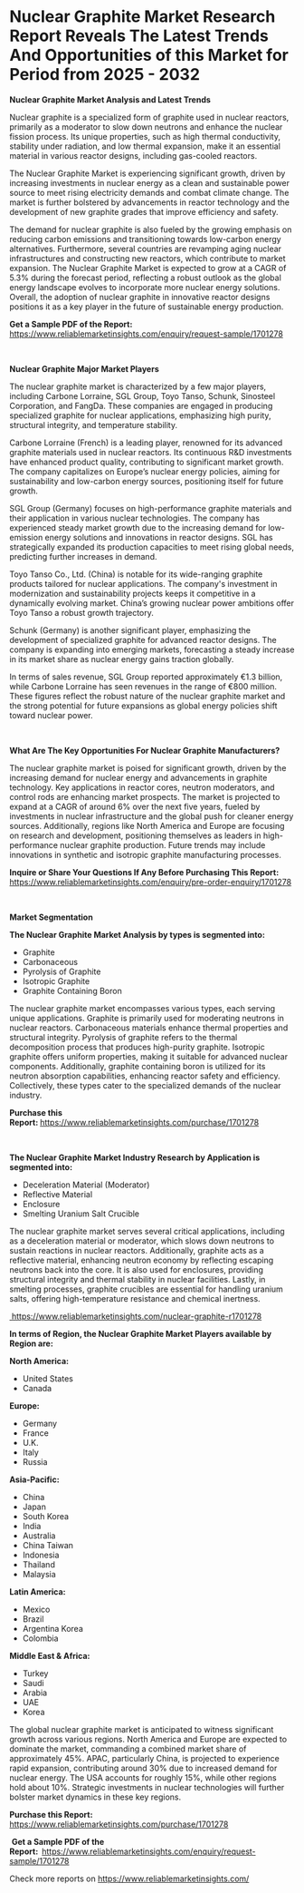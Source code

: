 <p><h1>Nuclear Graphite Market Research Report Reveals The Latest Trends And Opportunities of this Market for Period from 2025 - 2032</h1></p><p><strong>Nuclear Graphite Market Analysis and Latest Trends</strong></p>
<p><p>Nuclear graphite is a specialized form of graphite used in nuclear reactors, primarily as a moderator to slow down neutrons and enhance the nuclear fission process. Its unique properties, such as high thermal conductivity, stability under radiation, and low thermal expansion, make it an essential material in various reactor designs, including gas-cooled reactors.</p><p>The Nuclear Graphite Market is experiencing significant growth, driven by increasing investments in nuclear energy as a clean and sustainable power source to meet rising electricity demands and combat climate change. The market is further bolstered by advancements in reactor technology and the development of new graphite grades that improve efficiency and safety.</p><p>The demand for nuclear graphite is also fueled by the growing emphasis on reducing carbon emissions and transitioning towards low-carbon energy alternatives. Furthermore, several countries are revamping aging nuclear infrastructures and constructing new reactors, which contribute to market expansion. The Nuclear Graphite Market is expected to grow at a CAGR of 5.3% during the forecast period, reflecting a robust outlook as the global energy landscape evolves to incorporate more nuclear energy solutions. Overall, the adoption of nuclear graphite in innovative reactor designs positions it as a key player in the future of sustainable energy production.</p></p>
<p><strong>Get a Sample PDF of the Report:&nbsp;</strong> <a href="https://www.reliablemarketinsights.com/enquiry/request-sample/1701278?utm_campaign=3047&utm_medium=2&utm_source=Github&utm_content=ia&utm_term=01042025&utm_id=nuclear-graphite">https://www.reliablemarketinsights.com/enquiry/request-sample/1701278</a></p>
<p>&nbsp;</p>
<p><strong>Nuclear Graphite Major Market Players</strong></p>
<p><p>The nuclear graphite market is characterized by a few major players, including Carbone Lorraine, SGL Group, Toyo Tanso, Schunk, Sinosteel Corporation, and FangDa. These companies are engaged in producing specialized graphite for nuclear applications, emphasizing high purity, structural integrity, and temperature stability.</p><p>Carbone Lorraine (French) is a leading player, renowned for its advanced graphite materials used in nuclear reactors. Its continuous R&D investments have enhanced product quality, contributing to significant market growth. The company capitalizes on Europe’s nuclear energy policies, aiming for sustainability and low-carbon energy sources, positioning itself for future growth.</p><p>SGL Group (Germany) focuses on high-performance graphite materials and their application in various nuclear technologies. The company has experienced steady market growth due to the increasing demand for low-emission energy solutions and innovations in reactor designs. SGL has strategically expanded its production capacities to meet rising global needs, predicting further increases in demand.</p><p>Toyo Tanso Co., Ltd. (China) is notable for its wide-ranging graphite products tailored for nuclear applications. The company's investment in modernization and sustainability projects keeps it competitive in a dynamically evolving market. China’s growing nuclear power ambitions offer Toyo Tanso a robust growth trajectory.</p><p>Schunk (Germany) is another significant player, emphasizing the development of specialized graphite for advanced reactor designs. The company is expanding into emerging markets, forecasting a steady increase in its market share as nuclear energy gains traction globally.</p><p>In terms of sales revenue, SGL Group reported approximately €1.3 billion, while Carbone Lorraine has seen revenues in the range of €800 million. These figures reflect the robust nature of the nuclear graphite market and the strong potential for future expansions as global energy policies shift toward nuclear power.</p></p>
<p>&nbsp;</p>
<p><strong>What Are The Key Opportunities For Nuclear Graphite Manufacturers?</strong></p>
<p><p>The nuclear graphite market is poised for significant growth, driven by the increasing demand for nuclear energy and advancements in graphite technology. Key applications in reactor cores, neutron moderators, and control rods are enhancing market prospects. The market is projected to expand at a CAGR of around 6% over the next five years, fueled by investments in nuclear infrastructure and the global push for cleaner energy sources. Additionally, regions like North America and Europe are focusing on research and development, positioning themselves as leaders in high-performance nuclear graphite production. Future trends may include innovations in synthetic and isotropic graphite manufacturing processes.</p></p>
<p><strong>Inquire or Share Your Questions If Any Before Purchasing This Report:</strong> <a href="https://www.reliablemarketinsights.com/enquiry/pre-order-enquiry/1701278?utm_campaign=3047&utm_medium=2&utm_source=Github&utm_content=ia&utm_term=01042025&utm_id=nuclear-graphite">https://www.reliablemarketinsights.com/enquiry/pre-order-enquiry/1701278</a></p>
<p>&nbsp;</p>
<p><strong>Market Segmentation</strong></p>
<p><strong>The Nuclear Graphite Market Analysis by types is segmented into:</strong></p>
<p><ul><li>Graphite</li><li>Carbonaceous</li><li>Pyrolysis of Graphite</li><li>Isotropic Graphite</li><li>Graphite Containing Boron</li></ul></p>
<p><p>The nuclear graphite market encompasses various types, each serving unique applications. Graphite is primarily used for moderating neutrons in nuclear reactors. Carbonaceous materials enhance thermal properties and structural integrity. Pyrolysis of graphite refers to the thermal decomposition process that produces high-purity graphite. Isotropic graphite offers uniform properties, making it suitable for advanced nuclear components. Additionally, graphite containing boron is utilized for its neutron absorption capabilities, enhancing reactor safety and efficiency. Collectively, these types cater to the specialized demands of the nuclear industry.</p></p>
<p><strong>Purchase this Report:&nbsp;</strong><a href="https://www.reliablemarketinsights.com/purchase/1701278?utm_campaign=3047&utm_medium=2&utm_source=Github&utm_content=ia&utm_term=01042025&utm_id=nuclear-graphite">https://www.reliablemarketinsights.com/purchase/1701278</a></p>
<p>&nbsp;</p>
<p><strong>The Nuclear Graphite Market Industry Research by Application is segmented into:</strong></p>
<p><ul><li>Deceleration Material (Moderator)</li><li>Reflective Material</li><li>Enclosure</li><li>Smelting Uranium Salt Crucible</li></ul></p>
<p><p>The nuclear graphite market serves several critical applications, including as a deceleration material or moderator, which slows down neutrons to sustain reactions in nuclear reactors. Additionally, graphite acts as a reflective material, enhancing neutron economy by reflecting escaping neutrons back into the core. It is also used for enclosures, providing structural integrity and thermal stability in nuclear facilities. Lastly, in smelting processes, graphite crucibles are essential for handling uranium salts, offering high-temperature resistance and chemical inertness.</p></p>
<p><a href="https://www.reliablemarketinsights.com/nuclear-graphite-r1701278?utm_campaign=3047&utm_medium=2&utm_source=Github&utm_content=ia&utm_term=01042025&utm_id=nuclear-graphite">&nbsp;https://www.reliablemarketinsights.com/nuclear-graphite-r1701278</a></p>
<p><strong>In terms of Region, the Nuclear Graphite Market Players available by Region are:</strong></p>
<p>
    <p> <strong> North America: </strong>
        <ul>
            <li>United States</li>
            <li>Canada</li>
        </ul>
        </p> 
    <p> <strong> Europe: </strong>
        <ul>
            <li>Germany</li>
            <li>France</li>
            <li>U.K.</li>
            <li>Italy</li>
            <li>Russia</li>
        </ul>
        </p> 
    <p> <strong> Asia-Pacific: </strong>
        <ul>
            <li>China</li>
            <li>Japan</li>
            <li>South Korea</li>
            <li>India</li>
            <li>Australia</li>
            <li>China Taiwan</li>
            <li>Indonesia</li>
            <li>Thailand</li>
            <li>Malaysia</li>
        </ul>
        </p> 
    <p> <strong> Latin America: </strong>
        <ul>
            <li>Mexico</li>
            <li>Brazil</li>
            <li>Argentina Korea</li>
            <li>Colombia</li>
        </ul>
        </p> 
    <p> <strong> Middle East & Africa: </strong>
        <ul>
            <li>Turkey</li>
            <li>Saudi</li>
            <li>Arabia</li>
            <li>UAE</li>
            <li>Korea</li>
        </ul>
    </p>
    </p>
<p><p>The global nuclear graphite market is anticipated to witness significant growth across various regions. North America and Europe are expected to dominate the market, commanding a combined market share of approximately 45%. APAC, particularly China, is projected to experience rapid expansion, contributing around 30% due to increased demand for nuclear energy. The USA accounts for roughly 15%, while other regions hold about 10%. Strategic investments in nuclear technologies will further bolster market dynamics in these key regions.</p></p>
<p><strong>Purchase this Report: </strong><a href="https://www.reliablemarketinsights.com/purchase/1701278?utm_campaign=3047&utm_medium=2&utm_source=Github&utm_content=ia&utm_term=01042025&utm_id=nuclear-graphite">https://www.reliablemarketinsights.com/purchase/1701278</a></p>
<p>&nbsp;<strong>Get a Sample PDF of the Report:&nbsp;&nbsp;</strong><a href="https://www.reliablemarketinsights.com/enquiry/request-sample/1701278?utm_campaign=3047&utm_medium=2&utm_source=Github&utm_content=ia&utm_term=01042025&utm_id=nuclear-graphite">https://www.reliablemarketinsights.com/enquiry/request-sample/1701278</a></p>
<p><strong></strong></p>
<p>Check more reports on <a href="https://www.reliablemarketinsights.com/?utm_campaign=3047&utm_medium=2&utm_source=Github&utm_content=ia&utm_term=01042025&utm_id=nuclear-graphite">https://www.reliablemarketinsights.com/</a></p>